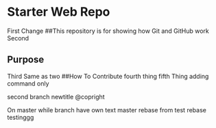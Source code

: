 # Starter Web Repo
First Change
##This repository is for showing how Git and GitHub work
Second
## Purpose
Third Same as two
##How To Contribute
fourth thing
fifth Thing
adding command only

second branch newtitle
@copright

On master while branch have own text
master rebase
from test rebase
testinggg
